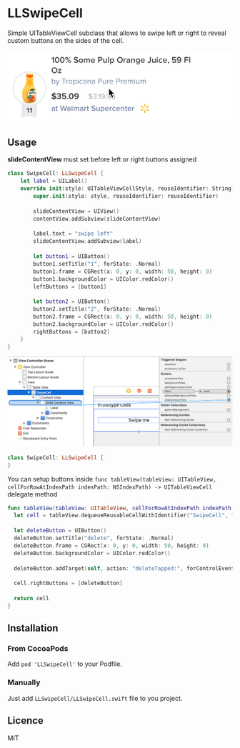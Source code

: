 # LLSwipeCell
Simple UITableViewCell subclass that allows to swipe left or right to reveal custom buttons on the sides of the cell.

<p align="center"><img src="https://raw.githubusercontent.com/longlongjump/LLSwipeCell/master/github-assets/swipe-animation.gif" /></p>

## Usage
**slideContentView** must set before left or right buttons assigned
```swift
class SwipeCell: LLSwipeCell {
    let label = UILabel()
    override init(style: UITableViewCellStyle, reuseIdentifier: String?) {
        super.init(style: style, reuseIdentifier: reuseIdentifier)
        
        slideContentView = UIView()
        contentView.addSubview(slideContentView)
        
        label.text = "swipe left"
        slideContentView.addSubview(label)
        
        let button1 = UIButton()
        button1.setTitle("1", forState: .Normal)
        button1.frame = CGRect(x: 0, y: 0, width: 50, height: 0)
        button1.backgroundColor = UIColor.redColor()
        leftButtons = [button1]
        
        let button2 = UIButton()
        button2.setTitle("2", forState: .Normal)
        button2.frame = CGRect(x: 0, y: 0, width: 50, height: 0)
        button2.backgroundColor = UIColor.redColor()
        rightButtons = [button2]
    }
}
```

<p align="center"><img src="https://raw.githubusercontent.com/longlongjump/LLSwipeCell/master/github-assets/outlet.png" /></p>


```swift
class SwipeCell: LLSwipeCell {
}
```

You can setup buttons inside ```func tableView(tableView: UITableView, cellForRowAtIndexPath indexPath: NSIndexPath) -> UITableViewCell``` delegate method

```swift
func tableView(tableView: UITableView, cellForRowAtIndexPath indexPath: NSIndexPath) -> UITableViewCell {
  let cell = tableView.dequeueReusableCellWithIdentifier("SwipeCell", forIndexPath: indexPath) as! SwipeCell
        
  let deleteButton = UIButton()
  deleteButton.setTitle("delete", forState: .Normal)
  deleteButton.frame = CGRect(x: 0, y: 0, width: 50, height: 0)
  deleteButton.backgroundColor = UIColor.redColor()
        
  deleteButton.addTarget(self, action: "deleteTapped:", forControlEvents: .TouchUpInside)
        
  cell.rightButtons = [deleteButton]

  return cell
}
```


## Installation

### From CocoaPods

Add `pod 'LLSwipeCell'` to your Podfile. 

### Manually

Just add `LLSwipeCell/LLSwipeCell.swift` file to you project.

## Licence

MIT 

